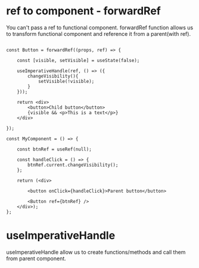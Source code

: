 
# ref to component - forwardRef

You can't pass a ref to functional component.
forwardRef function allows us to transform functional component and reference it from a parent(with ref). 

```

const Button = forwardRef((props, ref) => {

    const [visible, setVisible] = useState(false);

    useImperativeHandle(ref, () => ({
        changeVisibility(){
            setVisible(!visible);
        }
    }));

    return <div>
        <button>Child button</button>
        {visible && <p>This is a text</p>}
    </div>

});

const MyComponent = () => {

    const btnRef = useRef(null);
    
    const handleClick = () => {
        btnRef.current.changeVisibility();
    };

    return (<div>

        <button onClick={handleClick}>Parent button</button>

        <Button ref={btnRef} />
    </div>);
};

```


# useImperativeHandle

useImperativeHandle allow us to create functions/methods and call them from parent component.

